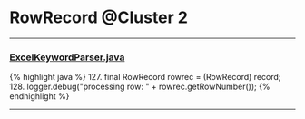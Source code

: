 # RowRecord @Cluster 2

***

### [ExcelKeywordParser.java](https://searchcode.com/codesearch/view/12440040/)
{% highlight java %}
127. final RowRecord rowrec = (RowRecord) record;
128. logger.debug("processing row: " + rowrec.getRowNumber());
{% endhighlight %}

***

